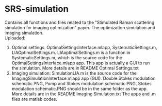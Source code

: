 # SRS-simulation
Contains all functions and files related to the "Stimulated Raman scattering simulation for imaging optimization" paper. The optimization simulation and imaging simulation.  
Uploaded: 
1. Optimal settings: OptimalSettingsInterface.mlapp, SystematicSettings.m, LIAOptimalSettings.m. LIAoptimalSettings.m is a function in SystematicSettings.m, which is the source code for the OptimalSettingsInterface.mlapp app. This app is actually a GUI to run the simulation. More details are in README Optimal Settings.txt
2. Imaging simulation: SimulationLIA.m is the source code for the ImagingSimulationInterface.mlapp app (GUI). Double Stokes modulation schematic.PNG, Pump and Stokes modulation schematic.PNG, Stokes modulation schematic.PNG should be in the same folder as the app. More details are in the README Imaging Simulation.txt
The apps and .m files are matlab codes.
